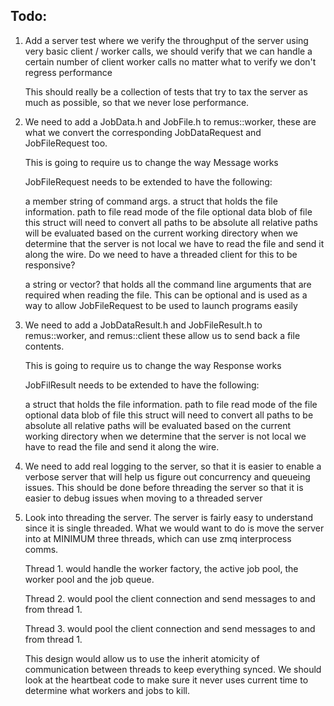 ## Todo: ##

1. Add a server test where we verify the throughput of the server
   using very basic client / worker calls, we should verify that we can
   handle a certain number of client worker calls no matter what to
   verify we don't regress performance

   This should really be a collection of tests that try to tax the server
   as much as possible, so that we never lose performance.

2. We need to add a JobData.h and JobFile.h to remus::worker, these
   are what we convert the corresponding JobDataRequest and JobFileRequest
   too.

   This is going to require us to change the way Message works

   JobFileRequest needs to be extended to have the following:

   a member string of command args.
   a struct that holds the file information.
      path to file
      read mode of the file
      optional data blob of file
    this struct will need to convert all paths to be absolute
    all relative paths will be evaluated based on the current working directory
    when we determine that the server is not local we have to read the file
    and send it along the wire.
    Do we need to have a threaded client for this to be responsive?

   a string or vector? that holds all the command line arguments that are required
   when reading the file. This can be optional and is used as a way to allow
   JobFileRequest to be used to launch programs easily


2. We need to add a JobDataResult.h and JobFileResult.h to remus::worker, and
   remus::client these allow us to send back a file contents.

   This is going to require us to change the way Response works

   JobFilResult needs to be extended to have the following:

   a struct that holds the file information.
      path to file
      read mode of the file
      optional data blob of file
    this struct will need to convert all paths to be absolute
    all relative paths will be evaluated based on the current working directory
    when we determine that the server is not local we have to read the file
    and send it along the wire.


3. We need to add real logging to  the server, so that it is easier to enable a
   verbose server that will help us figure out concurrency and queueing issues.
   This should be done before threading the server so that it is easier to debug
   issues when moving to a threaded server


4. Look into threading the server. The server is fairly easy to understand
   since it is single threaded. What we would want to do is move the server
   into at MINIMUM three threads, which can use zmq interprocess comms.

   Thread 1. would handle the worker factory, the active job pool,
             the worker pool and the job queue.

   Thread 2. would pool the client connection and send messages to and
             from thread 1.

   Thread 3. would pool the client connection and send messages to and
             from thread 1.

   This design would allow us to use the inherit atomicity of communication
   between threads to keep everything synced. We should look at the heartbeat
   code to make sure it never uses current time to determine what workers and
   jobs to kill.
